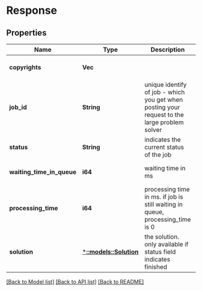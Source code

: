 # Response

## Properties
Name | Type | Description | Notes
------------ | ------------- | ------------- | -------------
**copyrights** | **Vec<String>** |  | [optional] [default to null]
**job_id** | **String** | unique identify of job - which you get when posting your request to the large problem solver | [optional] [default to null]
**status** | **String** | indicates the current status of the job | [optional] [default to null]
**waiting_time_in_queue** | **i64** | waiting time in ms | [optional] [default to null]
**processing_time** | **i64** | processing time in ms. if job is still waiting in queue, processing_time is 0 | [optional] [default to null]
**solution** | [***::models::Solution**](Solution.md) | the solution. only available if status field indicates finished | [optional] [default to null]

[[Back to Model list]](../README.md#documentation-for-models) [[Back to API list]](../README.md#documentation-for-api-endpoints) [[Back to README]](../README.md)


